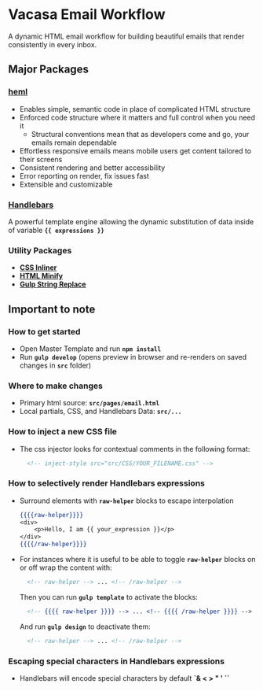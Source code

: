 # Vacasa Email Workflow

A dynamic HTML email workflow for building beautiful emails that render consistently in every inbox.

## Major Packages

### **[heml](https://heml.io/)**
* Enables simple, semantic code in place of complicated HTML structure
* Enforced code structure where it matters and full control when you need it
   * Structural conventions mean that as developers come and go, your emails remain dependable
* Effortless responsive emails means mobile users get content tailored to their screens
* Consistent rendering and better accessibility
* Error reporting on render, fix issues fast
* Extensible and customizable



### **[Handlebars](https://www.npmjs.com/package/gulp-compile-handlebars)**
A powerful template engine allowing the dynamic substitution of data inside of variable **`{{ expressions }}`**


### Utility Packages
- **[CSS Inliner](https://www.npmjs.com/package/gulp-style-inject)**
- **[HTML Minify](https://www.npmjs.com/package/gulp-htmlmin)**
- **[Gulp String Replace](https://www.npmjs.com/package/gulp-string-replace)**

## Important to note

### How to get started

- Open Master Template and run **`npm install`**
- Run **`gulp develop`** (opens preview in browser and re-renders on saved changes in **`src`** folder)

### Where to make changes

- Primary html source: **`src/pages/email.html`**
- Local partials, CSS, and Handlebars Data: **`src/...`**

### How to inject a new CSS file

- The css injector looks for contextual comments in the following format:

   ```html
	 <!-- inject-style src="src/CSS/YOUR_FILENAME.css" -->
	 ```

### How to selectively render Handlebars expressions

- Surround elements with **`raw-helper`** blocks to escape interpolation
   ```handlebars
   {{{{raw-helper}}}} 
   <div>
	   <p>Hello, I am {{ your_expression }}</p>
   </div> 
   {{{{/raw-helper}}}}
   ```
 
- For instances where it is useful to be able to toggle **`raw-helper`** blocks on or off wrap the content with:

  ```handlebars
	<!-- raw-helper --> ... <!-- /raw-helper -->
	```

  Then you can run **`gulp template`** to activate the blocks:

  ```handlebars
	<!-- {{{{ raw-helper }}}} --> ... <!-- {{{{ /raw-helper }}}} -->
	```

  And run **`gulp design`** to deactivate them:

  ```handlebars
	<!-- raw-helper --> ... <!-- /raw-helper -->
	```

### Escaping special characters in Handlebars expressions

- Handlebars will encode special characters by default **`& < > " ' \``**
